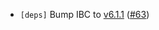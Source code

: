 - `[deps]` Bump IBC to [v6.1.1](https://github.com/cosmos/ibc-go/releases/tag/v6.1.1) ([\#63](https://github.com/KYVENetwork/chain/pull/63))
